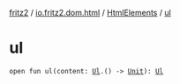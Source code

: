 [fritz2](../../index.md) / [io.fritz2.dom.html](../index.md) / [HtmlElements](index.md) / [ul](./ul.md)

# ul

`open fun ul(content: `[`Ul`](../-ul/index.md)`.() -> `[`Unit`](https://kotlinlang.org/api/latest/jvm/stdlib/kotlin/-unit/index.html)`): `[`Ul`](../-ul/index.md)